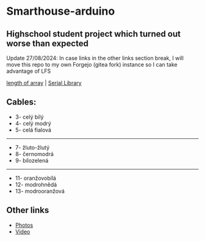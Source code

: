 # Smarthouse-arduino
## Highschool student project which turned out worse than expected

Update 27/08/2024: In case links in the other links section break, I will move this repo to my own Forgejo (gitea fork) instance so I can take advantage of LFS

[length of array](https://forum.arduino.cc/t/sizeof-char-array/475520/5)
 | 
[Serial Library](https://www.arduino.cc/reference/en/language/functions/communication/serial/)

## Cables:
- 3- celý bílý
- 4- celý modrý
- 5- celá fialová
---
- 7- žluto-žlutý
- 8- černomodrá
- 9- bílozelená
---
- 11- oranžovobílá
- 12- modrohnědá
- 13- modrooranžová

## Other links
- [Photos](https://drive.google.com/drive/folders/1dajtCgVaGbZWspx-FvNlhnpKWF_dWJl5?usp=sharing)
- [Video](https://youtu.be/kg9Qe9N5J2U)
